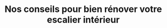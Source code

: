 ---
  template: 0
  type: "0"
  titre: "Nos conseils pour bien rénover votre escalier intérieur"
  titreMEA: "Rénover votre escalier intérieur"
  surTitre: ""
  tempsLecture: ""
  libelleType: "Article"
  url: "/c/magazine/inspirations-tendances/nos-conseils-pour-bien-rénover-votre-escalier-intérieur"
  thematiques: "Rénovation,Déco"
  piecesHabitation: "Chambre,Salon,Combles,Entrée,Bureau"
  produits: "Escalier"
  sujets: ""
  tags: ""
  visuelMea: null
  visuelDesktop: 
    url: "/img/contrib/3194989159804145/renover escalier.jpg"
    alt: "renover un escalier"
  visuelMobile: null
  title: "Nos conseils pour bien rénover votre escalier intérieur"
  permalink: "articles//c/magazine/inspirations-tendances/nos-conseils-pour-bien-rénover-votre-escalier-intérieur"
  layout: "post"
  lang: "fr-fr"
---